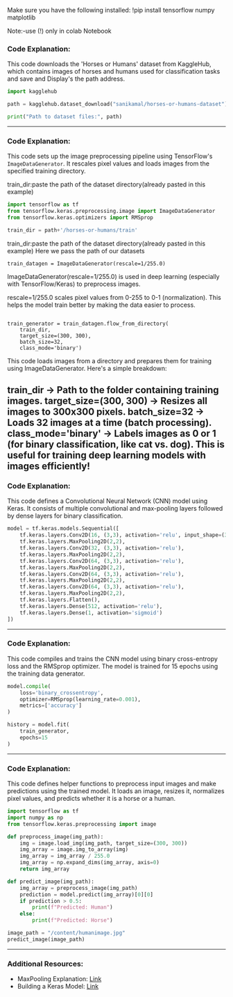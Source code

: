 Make sure you have the following installed:
!pip install tensorflow numpy matplotlib

Note:-use (!) only in colab Notebook
### Code Explanation:
This code downloads the 'Horses or Humans' dataset from KaggleHub, which contains images of horses and humans used for classification tasks and save and Display's the path address.

```python
import kagglehub

path = kagglehub.dataset_download("sanikamal/horses-or-humans-dataset")

print("Path to dataset files:", path)
```

---

### Code Explanation:
This code sets up the image preprocessing pipeline using TensorFlow's `ImageDataGenerator`. It rescales pixel values and loads images from the specified training directory.

train_dir:paste the path of the dataset directory(already pasted in this example)

```python
import tensorflow as tf
from tensorflow.keras.preprocessing.image import ImageDataGenerator
from tensorflow.keras.optimizers import RMSprop

train_dir = path+'/horses-or-humans/train'
```
train_dir:paste the path of the dataset directory(already pasted in this example)
        Here we pass the path of our datasets
```
train_datagen = ImageDataGenerator(rescale=1/255.0)
```
ImageDataGenerator(rescale=1/255.0) is used in deep learning (especially with TensorFlow/Keras) to preprocess images.

rescale=1/255.0 scales pixel values from 0-255 to 0-1 (normalization).
This helps the model train better by making the data easier to process.
```

train_generator = train_datagen.flow_from_directory(
    train_dir,
    target_size=(300, 300),
    batch_size=32,
    class_mode='binary')
```
This code loads images from a directory and prepares them for training using ImageDataGenerator. Here's a simple breakdown:

train_dir → Path to the folder containing training images.
target_size=(300, 300) → Resizes all images to 300x300 pixels.
batch_size=32 → Loads 32 images at a time (batch processing).
class_mode='binary' → Labels images as 0 or 1 (for binary classification, like cat vs. dog).
This is useful for training deep learning models with images efficiently! 
---

### Code Explanation:
This code defines a Convolutional Neural Network (CNN) model using Keras. It consists of multiple convolutional and max-pooling layers followed by dense layers for binary classification.

```python
model = tf.keras.models.Sequential([
    tf.keras.layers.Conv2D(16, (3,3), activation='relu', input_shape=(300, 300, 3)),
    tf.keras.layers.MaxPooling2D(2,2),
    tf.keras.layers.Conv2D(32, (3,3), activation='relu'),
    tf.keras.layers.MaxPooling2D(2,2),
    tf.keras.layers.Conv2D(64, (3,3), activation='relu'),
    tf.keras.layers.MaxPooling2D(2,2),
    tf.keras.layers.Conv2D(64, (3,3), activation='relu'),
    tf.keras.layers.MaxPooling2D(2,2),
    tf.keras.layers.Conv2D(64, (3,3), activation='relu'),
    tf.keras.layers.MaxPooling2D(2,2),
    tf.keras.layers.Flatten(),
    tf.keras.layers.Dense(512, activation='relu'),
    tf.keras.layers.Dense(1, activation='sigmoid')
])
```

---

### Code Explanation:
This code compiles and trains the CNN model using binary cross-entropy loss and the RMSprop optimizer. The model is trained for 15 epochs using the training data generator.

```python
model.compile(
    loss='binary_crossentropy',
    optimizer=RMSprop(learning_rate=0.001),
    metrics=['accuracy']
)

history = model.fit(
    train_generator,
    epochs=15
)
```

---

### Code Explanation:
This code defines helper functions to preprocess input images and make predictions using the trained model. It loads an image, resizes it, normalizes pixel values, and predicts whether it is a horse or a human.

```python
import tensorflow as tf
import numpy as np
from tensorflow.keras.preprocessing import image

def preprocess_image(img_path):
    img = image.load_img(img_path, target_size=(300, 300))
    img_array = image.img_to_array(img)
    img_array = img_array / 255.0
    img_array = np.expand_dims(img_array, axis=0)
    return img_array

def predict_image(img_path):
    img_array = preprocess_image(img_path)
    prediction = model.predict(img_array)[0][0]
    if prediction > 0.5:
        print(f"Predicted: Human")
    else:
        print(f"Predicted: Horse")

image_path = "/content/humanimage.jpg"
predict_image(image_path)
```

---

### Additional Resources:
- MaxPooling Explanation: [Link](https://doimages.nyc3.cdn.digitaloceanspaces.com/010AI-ML/content/images/2022/07/maxpooled_1-1.png)
- Building a Keras Model: [Link](https://makeschool.org/mediabook/oa/tutorials/keras-for-image-classification-pfw/building-a-keras-sequential-model/)

